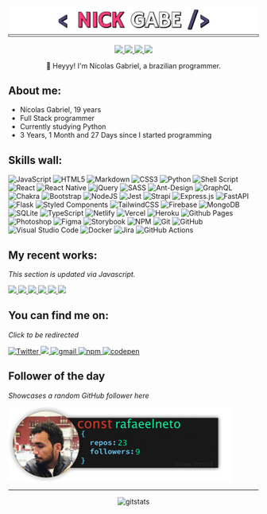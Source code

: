 <p align="center">
  <img src="./src/resources/images/nickgabe.png" width=600 />
</p>

<p align="center">
    <a href="https://nickgabe.vercel.app/">
      <img src="https://img.shields.io/badge/website-4D4577?style=for-the-badge&logo=esri" />
    </a>
    <a href="https://twitter.com/imnickgabe">
      <img src="https://img.shields.io/badge/Twitter-4D4577?style=for-the-badge&logo=twitter&logoColor=white"/>
    </a>
    <a href="https://www.linkedin.com/in/nickgabe/">
      <img src="https://img.shields.io/badge/LinkedIn-4D4577?style=for-the-badge&logo=linkedin&logoColor=white"/>
    </a>
    <img src="https://komarev.com/ghpvc/?username=Nick-Gabe&style=for-the-badge&color=4D4577"/>
</p>

<p align="center">
👋 Heyyy! I'm Nícolas Gabriel, a brazilian programmer.
</p>

## **About me:**

* Nícolas Gabriel, 19 years
* Full Stack programmer
* Currently studying Python
* 3 Years, 1 Month and 27 Days since I started programming

## **Skills wall:**

![JavaScript](https://img.shields.io/badge/javascript-F73C7B.svg?style=for-the-badge&logo=javascript&logoColor=white)
![HTML5](https://img.shields.io/badge/html5-%234D4577.svg?style=for-the-badge&logo=html5&logoColor=white)
![Markdown](https://img.shields.io/badge/markdown-%23393359.svg?style=for-the-badge&logo=markdown&logoColor=white)
![CSS3](https://img.shields.io/badge/css3-F73C7B.svg?style=for-the-badge&logo=css3&logoColor=white)
![Python](https://img.shields.io/badge/python-%234D4577?style=for-the-badge&logo=python&logoColor=white)
![Shell Script](https://img.shields.io/badge/shell_script-%23393359.svg?style=for-the-badge&logo=gnu-bash&logoColor=white)
![React](https://img.shields.io/badge/react-F73C7B.svg?style=for-the-badge&logo=react&logoColor=white)
![React Native](https://img.shields.io/badge/react_native-%234D4577.svg?style=for-the-badge&logo=react&logoColor=white)
![jQuery](https://img.shields.io/badge/jquery-%234D4577.svg?style=for-the-badge&logo=jquery&logoColor=white)
![SASS](https://img.shields.io/badge/SASS-%23393359.svg?style=for-the-badge&logo=SASS&logoColor=white)
![Ant-Design](https://img.shields.io/badge/-AntDesign-%234D4577?style=for-the-badge&logo=ant-design&logoColor=white)
![GraphQL](https://img.shields.io/badge/-GraphQL-F73C7B?style=for-the-badge&logo=graphql&logoColor=white)
![Chakra](https://img.shields.io/badge/chakra-%23393359.svg?style=for-the-badge&logo=chakraui&logoColor=white)
![Bootstrap](https://img.shields.io/badge/bootstrap-%23393359.svg?style=for-the-badge&logo=bootstrap&logoColor=white)
![NodeJS](https://img.shields.io/badge/node.js-F73C7B?style=for-the-badge&logo=node.js&logoColor=white)
![Jest](https://img.shields.io/badge/-jest-%234D4577.svg?style=for-the-badge&logo=jest&logoColor=white)
![Strapi](https://img.shields.io/badge/strapi-%23393359.svg?style=for-the-badge&logo=strapi&logoColor=white)
![Express.js](https://img.shields.io/badge/express.js-%234D4577.svg?style=for-the-badge&logo=express&logoColor=white)
![FastAPI](https://img.shields.io/badge/FastAPI-%23393359?style=for-the-badge&logo=fastapi&logoColor=white)
![Flask](https://img.shields.io/badge/flask-%234D4577.svg?style=for-the-badge&logo=flask&logoColor=white)
![Styled Components](https://img.shields.io/badge/styled--components-%234D4577?style=for-the-badge&logo=styled-components&logoColor=white)
![TailwindCSS](https://img.shields.io/badge/tailwindcss-F73C7B.svg?style=for-the-badge&logo=tailwind-css&logoColor=white)
![Firebase](https://img.shields.io/badge/firebase-%234D4577.svg?style=for-the-badge&logo=firebase&logoColor=white)
![MongoDB](https://img.shields.io/badge/MongoDB-%234D4577.svg?style=for-the-badge&logo=mongodb&logoColor=white)
![SQLite](https://img.shields.io/badge/sqlite-%23393359.svg?style=for-the-badge&logo=sqlite&logoColor=white)
![TypeScript](https://img.shields.io/badge/typescript-F73C7B.svg?style=for-the-badge&logo=typescript&logoColor=white)
![Netlify](https://img.shields.io/badge/netlify-%234D4577.svg?style=for-the-badge&logo=netlify&logoColor=white)
![Vercel](https://img.shields.io/badge/vercel-%23393359.svg?style=for-the-badge&logo=vercel&logoColor=white)
![Heroku](https://img.shields.io/badge/heroku-%234D4577.svg?style=for-the-badge&logo=heroku&logoColor=white)
![Github Pages](https://img.shields.io/badge/github%20pages-%234D4577?style=for-the-badge&logo=github&logoColor=white)
![Photoshop](https://img.shields.io/badge/adobe%20photoshop-%23393359.svg?style=for-the-badge&logo=adobe%20photoshop&logoColor=white)
![Figma](https://img.shields.io/badge/figma-%234D4577.svg?style=for-the-badge&logo=figma&logoColor=white)
![Storybook](https://img.shields.io/badge/-Storybook-%23393359?style=for-the-badge&logo=storybook&logoColor=white)
![NPM](https://img.shields.io/badge/NPM-%234D4577.svg?style=for-the-badge&logo=npm&logoColor=white)
![Git](https://img.shields.io/badge/git-F73C7B.svg?style=for-the-badge&logo=git&logoColor=white)
![GitHub](https://img.shields.io/badge/github-%234D4577.svg?style=for-the-badge&logo=github&logoColor=white)
![Visual Studio Code](https://img.shields.io/badge/Visual%20Studio%20Code-%23393359.svg?style=for-the-badge&logo=visual-studio-code&logoColor=white)
![Docker](https://img.shields.io/badge/docker-F73C7B.svg?style=for-the-badge&logo=docker&logoColor=white)
![Jira](https://img.shields.io/badge/jira-%23393359.svg?style=for-the-badge&logo=jira&logoColor=white)
![GitHub Actions](https://img.shields.io/badge/github%20actions-F73C7B.svg?style=for-the-badge&logo=githubactions&logoColor=white)



## **My recent works:**

*This section is updated via Javascript.*

<a href="https://github.com/Nick-Gabe/better-format">
    <img height=100 src="https://github-readme-stats.vercel.app/api/pin/?username=nick-gabe&repo=better-format&title_color=FE3B7B&text_color=F2F2F2&bg_color=393359&border_color=121111&icon_color=F2F2F2&border_radius=20"/>
  </a>
<a href="https://github.com/Nick-Gabe/FAPI-whack-a-potatoe">
    <img height=100 src="https://github-readme-stats.vercel.app/api/pin/?username=nick-gabe&repo=FAPI-whack-a-potatoe&title_color=FE3B7B&text_color=F2F2F2&bg_color=393359&border_color=121111&icon_color=F2F2F2&border_radius=20"/>
  </a>
<a href="https://github.com/Nick-Gabe/elkjs">
    <img height=100 src="https://github-readme-stats.vercel.app/api/pin/?username=nick-gabe&repo=elkjs&title_color=FE3B7B&text_color=F2F2F2&bg_color=393359&border_color=121111&icon_color=F2F2F2&border_radius=20"/>
  </a>
<a href="https://github.com/Nick-Gabe/dagre">
    <img height=100 src="https://github-readme-stats.vercel.app/api/pin/?username=nick-gabe&repo=dagre&title_color=FE3B7B&text_color=F2F2F2&bg_color=393359&border_color=121111&icon_color=F2F2F2&border_radius=20"/>
  </a>
<a href="https://github.com/Nick-Gabe/central-nickgabe">
    <img height=100 src="https://github-readme-stats.vercel.app/api/pin/?username=nick-gabe&repo=central-nickgabe&title_color=FE3B7B&text_color=F2F2F2&bg_color=393359&border_color=121111&icon_color=F2F2F2&border_radius=20"/>
  </a>
<a href="https://github.com/Nick-Gabe/Discord-bad-apple">
    <img height=100 src="https://github-readme-stats.vercel.app/api/pin/?username=nick-gabe&repo=Discord-bad-apple&title_color=FE3B7B&text_color=F2F2F2&bg_color=393359&border_color=121111&icon_color=F2F2F2&border_radius=20"/>
  </a>

## **You can find me on:**

*Click to be redirected*

<a href="https://twitter.com/MyNickIsNick_"><img alt=Twitter src="https://img.shields.io/badge/twitter-4D4577.svg?style=for-the-badge&logo=Twitter&logoColor=white">
</a>
<a href="https://www.linkedin.com/in/nicolas-gabriel/">
<img src="https://img.shields.io/badge/linkedin-4D4577.svg?style=for-the-badge&logo=linkedin&logoColor=white"/>
</a>
<a href="mailto:NicolasGabrielContato@gmail.com">
<img alt=gmail src="https://img.shields.io/badge/Gmail-4D4577?style=for-the-badge&logo=gmail&logoColor=white"/>
</a>
<a href="https://www.npmjs.com/~nick-gabe">
<img alt=npm src="https://img.shields.io/badge/NPM-4D4577.svg?style=for-the-badge&logo=npm&logoColor=white"/>
</a>
<a href="https://codepen.io/nick-gabe">
<img alt=codepen src="https://img.shields.io/badge/CodePen-4D4577?style=for-the-badge&logo=codepen"/>
</a>

## **Follower of the day**

*Showcases a random GitHub follower here*

<a href="https://github.com/rafaeelneto" alt="Rafael Neto"><img style="height:150px;" src=./src/resources/images/randomFollower.png alt="Follower of the day"/></a>
<hr>

<p align="center">
  <img alt=gitstats src="https://github-readme-stats.vercel.app/api?username=Nick-Gabe&title_color=F73C7B&text_color=F2F2F2&bg_color=393359&border_color=121111&show_icons=true&icon_color=F2F2F2&rank_icon=github"/>
</p>
